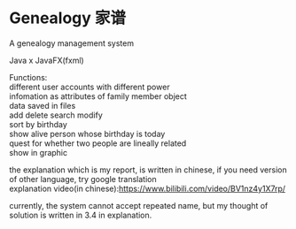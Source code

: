 # Genealogy 家谱
A genealogy management system

Java x JavaFX(fxml)  

Functions:  
different user accounts with different power  
infomation as attributes of family member object   
data saved in files  
add delete search modify  
sort by birthday  
show alive person whose birthday is today  
quest for whether two people are lineally related  
show in graphic 

the explanation which is my report, is written in chinese, if you need version of other language, try google translation  
explanation video(in chinese):https://www.bilibili.com/video/BV1nz4y1X7rp/

currently, the system cannot accept repeated name, but my thought of solution is written in 3.4 in explanation.

